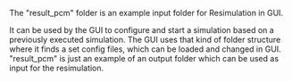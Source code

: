 The "result_pcm" folder is an example input folder for Resimulation in GUI. 

It can be used by the GUI to configure and start a simulation based on a previously executed simulation.
The GUI uses that kind of folder structure where it finds a set config files, which can be loaded and changed in GUI.
"result_pcm" is just an example of an output folder which can be used as input for the resimulation.

